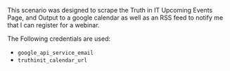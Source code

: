 This scenario was designed to scrape the Truth in IT Upcoming Events Page, and Output to a google calendar as well as an RSS feed to notify me that I can register for a webinar.

The Following credentials are used:
* `google_api_service_email`
* `truthinit_calendar_url`
